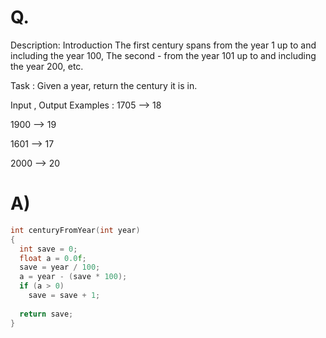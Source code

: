 # Q.
Description:
Introduction
The first century spans from the year 1 up to and including the year 100, The second - from the year 101 up to and including the year 200, etc.

Task :
Given a year, return the century it is in.

Input , Output Examples :
1705 --> 18

1900 --> 19

1601 --> 17

2000 --> 20

# A)
```C
int centuryFromYear(int year) 
{
  int save = 0;
  float a = 0.0f;
  save = year / 100;
  a = year - (save * 100);
  if (a > 0)
    save = save + 1;
  
  return save;
}

